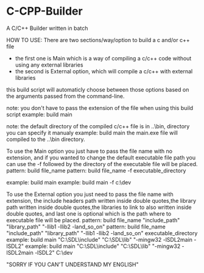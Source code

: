 # C-CPP-Builder
A C/C++ Builder written in batch 

HOW TO USE:
There are two sections/way/option to build a c and/or c++ file 
  - the first one is Main which is a way of compiling a c/c++ code without using any external libraries
  - the second is External option, which will compile a c/c++ with external libraries
  
  this build script will automaticly choose between those options based on the arguments passed from the command-line.
  
  note: you don't have to pass the extension of the file when using this build script
  example: build main
  
  note: the default directory of the compiled c/c++ file is in ..\bin, directory you can specify it manualy
  example: build main
  the main.exe file will compiled to the ..\bin directory.

To use the Main option you just have to pass the file name with no extension, and if you wanted to change the default executable file path you can use the -f followed
by the directory of the executable file will be placed.
pattern: build file_name
pattern: build file_name -f executable_directory

example: build main
example: build main -f c:\dev


To use the External option you just need to pass the file name with extension, the include headers path written inside double quotes,the library path written inside
double quotes,the libraries to link to also written inside double quotes, and last one is optional which is the path where to executable file will be placed.
pattern: build file_name "include_path" "library_path" "-llib1 -llib2 -land_so_on"
pattern: build file_name "include_path" "library_path" "-llib1 -llib2 -land_so_on" executable_directory
example: build main "C:\SDL\include" "C:\SDL\lib" "-mingw32 -lSDL2main -lSDL2"
example: build main "C:\SDL\include" "C:\SDL\lib" "-mingw32 -lSDL2main -lSDL2" C:\dev
  
"SORRY IF YOU CAN'T UNDERSTAND MY ENGLISH"

